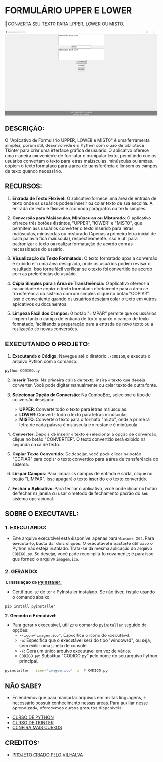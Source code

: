 # FORMULÁRIO UPPER E LOWER
🎈CONVERTA SEU TEXTO PARA UPPER, LOWER OU MISTO.

<img src="FOTO.png" align="center" width="500"> <br>

## DESCRIÇÃO:
O "Aplicativo de Formulário UPPER, LOWER e MISTO" é uma ferramenta simples, porém útil, desenvolvida em Python com o uso da biblioteca Tkinter para criar uma interface gráfica de usuário. O aplicativo oferece uma maneira conveniente de formatar e manipular texto, permitindo que os usuários convertam o texto para letras maiúsculas, minúsculas ou ambas, copiem o texto formatado para a área de transferência e limpem os campos de texto quando necessário.

## RECURSOS:
1. **Entrada de Texto Flexível:** O aplicativo fornece uma área de entrada de texto onde os usuários podem inserir ou colar texto de sua escolha. A entrada de texto é flexível e acomoda parágrafos ou texto simples.

2. **Conversão para Maiúsculas, Minúsculas ou Misturado:** O aplicativo oferece três botões distintos, "UPPER", "lOWER" e "MISTO", que permitem aos usuários converter o texto inserido para letras maiúsculas, minúsculas ou misturado (Apenas a primeira letra inicial de cada palavra fica maiúscula), respectivamente. Isso é útil para padronizar o texto ou realizar formatação de acordo com as necessidades do usuário.

3. **Visualização do Texto Formatado:** O texto formatado após a conversão é exibido em uma área designada, onde os usuários podem revisar o resultado. Isso torna fácil verificar se o texto foi convertido de acordo com as preferências do usuário.

4. **Cópia Simples para a Área de Transferência:** O aplicativo oferece a capacidade de copiar o texto formatado diretamente para a área de transferência do sistema com um simples clique no botão "COPIAR". Isso é conveniente quando os usuários desejam colar o texto em outros aplicativos ou documentos.

5. **Limpeza Fácil dos Campos:** O botão "LIMPAR" permite que os usuários limpem tanto o campo de entrada de texto quanto o campo de texto formatado, facilitando a preparação para a entrada de novo texto ou a realização de novas conversões.

## EXECUTANDO O PROJETO:
1. **Executando o Código:** Navegue até o diretório `./CODIGO`, e execute o arquivo Python com o comando:
```bash
python CODIGO.py
```

2. **Inserir Texto**: Na primeira caixa de texto, insira o texto que deseja converter. Você pode digitar manualmente ou colar texto de outra fonte.

3. **Selecionar Opção de Conversão**: Na ComboBox, selecione o tipo de conversão desejado:
   - **UPPER**: Converte todo o texto para letras maiúsculas.
   - **LOWER**: Converte todo o texto para letras minúsculas.
   - **MISTO**: Converte o texto para o formato "misto", onde a primeira letra de cada palavra é maiúscula e o restante é minúscula.

4. **Converter**: Depois de inserir o texto e selecionar a opção de conversão, clique no botão "CONVERTER". O texto convertido será exibido na segunda caixa de texto.

5. **Copiar Texto Convertido**: Se desejar, você pode clicar no botão "COPIAR" para copiar o texto convertido para a área de transferência do sistema.

6. **Limpar Campos**: Para limpar os campos de entrada e saída, clique no botão "LIMPAR". Isso apagará o texto inserido e o texto convertido.

7. **Fechar o Aplicativo**: Para fechar o aplicativo, você pode clicar no botão de fechar na janela ou usar o método de fechamento padrão do seu sistema operacional.

## SOBRE O EXECUTAVEL:
### 1. EXECUTANDO:
- Este arquivo executável está disponível apenas para `Windows X64`. Para executá-lo, basta dar dois cliques. O executável é bastante útil caso o Python não esteja instalado. Trata-se da mesma aplicação do arquivo `CODIGO.py`. Se desejar, você pode recompilá-lo novamente; é para isso que forneci o arquivo `imagem.ico`.

### 2. GERANDO:
   **1. Instalação do [PyInstaller:](https://pyinstaller.org/en/stable/)**
   - Certifique-se de ter o PyInstaller instalado. Se não tiver, instale usando o comando abaixo:
   ```bash
   pip install pyinstaller
   ```

   **2. Gerando o Executável:**
   - Para gerar o executável, utilize o comando `pyinstaller` seguido de opções:
      - `--icon="imagem.ico"`: Especifica o ícone do executável.
      - `-w`: Especifica que o executável será do tipo "windowed", ou seja, sem exibir uma janela de console.
      - `-F`: Gera um único arquivo executável em vez de vários.
      - `CODIGO.py`: Substitua "CODIGO.py" pelo nome do seu arquivo Python principal.
   ```bash
   pyinstaller --icon="imagem.ico" -w -F CODIGO.py
   ```

## NÃO SABE?
- Entendemos que para manipular arquivos em muitas linguagens, é necessário possuir conhecimento nessas áreas. Para auxiliar nesse aprendizado, oferecemos cursos gratuitos disponíveis:
* [CURSO DE PYTHON](https://github.com/VILHALVA/CURSO-DE-PYTHON)
* [CURSO DE TKINTER](https://github.com/VILHALVA/CURSO-DE-TKINTER)
* [CONFIRA MAIS CURSOS](https://github.com/VILHALVA?tab=repositories&q=+topic:CURSO)

## CREDITOS:
- [PROJETO CRIADO PELO VILHALVA](https://github.com/VILHALVA)





